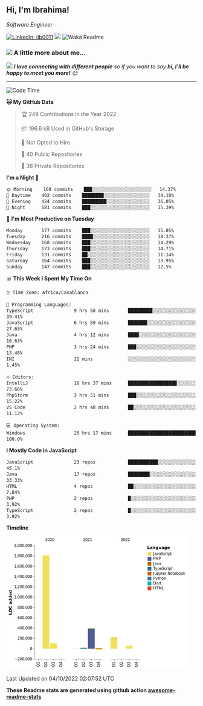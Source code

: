 <h2>Hi, I'm Ibrahima! </h2>
<p><em>Software Engineer 
</em></p>


[![Linkedin: iib0011](https://img.shields.io/badge/-iib0011-blue?style=flat-square&logo=Linkedin&logoColor=white&link=https://www.linkedin.com/in/iib0011/)](https://www.linkedin.com/in/iib0011/)
![](https://visitor-badge.glitch.me/badge?page_id=iib0011)
![Waka Readme](https://github.com/iib0011/iib0011/workflows/Waka%20Readme/badge.svg)


### <img src="https://media.giphy.com/media/VgCDAzcKvsR6OM0uWg/giphy.gif" width="50"> A little more about me...  


<img src="https://media.giphy.com/media/LnQjpWaON8nhr21vNW/giphy.gif" width="60"> <em><b>I love connecting with different people</b> so if you want to say <b>hi, I'll be happy to meet you more!</b> 😊</em>

---
<!--START_SECTION:waka-->
![Code Time](http://img.shields.io/badge/Code%20Time-1%2C170%20hrs%2045%20mins-blue)

**🐱 My GitHub Data** 

> 🏆 249 Contributions in the Year 2022
 > 
> 📦 196.6 kB Used in GitHub's Storage 
 > 
> 🚫 Not Opted to Hire
 > 
> 📜 40 Public Repositories 
 > 
> 🔑 38 Private Repositories  
 > 
**I'm a Night 🦉** 

```text
🌞 Morning    169 commits    ███░░░░░░░░░░░░░░░░░░░░░░   14.37% 
🌆 Daytime    402 commits    ████████░░░░░░░░░░░░░░░░░   34.18% 
🌃 Evening    424 commits    █████████░░░░░░░░░░░░░░░░   36.05% 
🌙 Night      181 commits    ███░░░░░░░░░░░░░░░░░░░░░░   15.39%

```
📅 **I'm Most Productive on Tuesday** 

```text
Monday       177 commits    ███░░░░░░░░░░░░░░░░░░░░░░   15.05% 
Tuesday      216 commits    ████░░░░░░░░░░░░░░░░░░░░░   18.37% 
Wednesday    168 commits    ███░░░░░░░░░░░░░░░░░░░░░░   14.29% 
Thursday     173 commits    ███░░░░░░░░░░░░░░░░░░░░░░   14.71% 
Friday       131 commits    ██░░░░░░░░░░░░░░░░░░░░░░░   11.14% 
Saturday     164 commits    ███░░░░░░░░░░░░░░░░░░░░░░   13.95% 
Sunday       147 commits    ███░░░░░░░░░░░░░░░░░░░░░░   12.5%

```


📊 **This Week I Spent My Time On** 

```text
⌚︎ Time Zone: Africa/Casablanca

💬 Programming Languages: 
TypeScript               9 hrs 58 mins       █████████░░░░░░░░░░░░░░░░   39.41% 
JavaScript               6 hrs 59 mins       ███████░░░░░░░░░░░░░░░░░░   27.65% 
Java                     4 hrs 12 mins       ████░░░░░░░░░░░░░░░░░░░░░   16.63% 
PHP                      3 hrs 24 mins       ███░░░░░░░░░░░░░░░░░░░░░░   13.46% 
INI                      22 mins             ░░░░░░░░░░░░░░░░░░░░░░░░░   1.45%

🔥 Editors: 
IntelliJ                 18 hrs 37 mins      ██████████████████░░░░░░░   73.66% 
PhpStorm                 3 hrs 51 mins       ███░░░░░░░░░░░░░░░░░░░░░░   15.22% 
VS Code                  2 hrs 48 mins       ██░░░░░░░░░░░░░░░░░░░░░░░   11.12%

💻 Operating System: 
Windows                  25 hrs 17 mins      █████████████████████████   100.0%

```

**I Mostly Code in JavaScript** 

```text
JavaScript               23 repos            ███████████░░░░░░░░░░░░░░   45.1% 
Java                     17 repos            ████████░░░░░░░░░░░░░░░░░   33.33% 
HTML                     4 repos             ██░░░░░░░░░░░░░░░░░░░░░░░   7.84% 
PHP                      2 repos             █░░░░░░░░░░░░░░░░░░░░░░░░   3.92% 
TypeScript               2 repos             █░░░░░░░░░░░░░░░░░░░░░░░░   3.92%

```


**Timeline**

![Chart not found](https://raw.githubusercontent.com/iib0011/iib0011/master/charts/bar_graph.png) 


 Last Updated on 04/10/2022 02:07:52 UTC
<!--END_SECTION:waka-->

**These Readme stats are generated using github action [awesome-readme-stats](https://github.com/iib0011/waka-readme-stats)**
